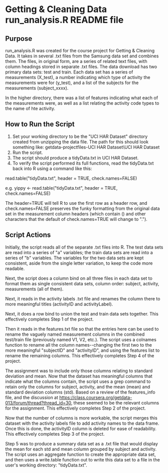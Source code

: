 # Getting & Cleaning Data run_analysis.R README file

## Purpose
run_analysis.R was created for the course project for Getting & Cleaning Data. It takes in several .txt files from the Samsung data set and combines them. The files, in original form, are a series of related text files, with column headings stored in separate .txt files. The data download has two primary data sets: test and train. Each data set has a series of measurements (X_test), a number indicating which type of activity the measurements were for (y_test), and a list of the subjects for the measurements (subject_xxxx).

In the higher directory, there was a list of features indicating what each of the measurements were, as well as a list relating the activity code types to the name of hte activity.

## How to Run the Script
1. Set your working directory to be the "UCI HAR Dataset" directory created from unzipping the data file. The path for this should look something like: getdata-projectfiles-UCI HAR Dataset\UCI HAR Dataset
2. Run the script.
3. The script should produce a tidyData.txt in UCI HAR Dataset.
4. To verify the script performed its full functions, read the tidyData.txt back into R using a command like this:

read.table("tidyData.txt", header = TRUE, check.names=FALSE)

e.g. yippy <- read.table("tidyData.txt", header = TRUE, check.names=FALSE)

The header=TRUE will tell R to use the first row as a header row, and check.names=FALSE preserves the funky formatting from the original data set in the measurement column headers (which contain () and other characters that the default of check.names=TRUE will change to ".").

## Script Actions
Initially, the script reads all of the separate .txt files into R. The test data sets are read into a series of "a" variables; the train data sets are read into a series of "b" variables. The variables for the two data sets are kept consistent, aside from the single letter variation, to keep the code more readable.

Next, the script does a column bind on all three files in each data set to format them as single consistent data sets, column order: subject, activity, measurements (all of them).

Next, it reads in the activity labels .txt file and renames the column there to more meaningful titles (activityID and activityLabel).

Next, it does a row bind to union the test and train data sets together. This effectively completes Step 1 of the project.

Then it reads in the features.txt file so that the entries here can be used to rename the vaguely named measurement columns in the combined test/train file (previously named V1, V2, etc.). The script uses a colnames function to rename all the column names--changing the first two to the more meaningful "subjectID" and "activityID", and using the features list to rename the remaining columns. This effectively completes Step 4 of the project.

The assignment was to include only those columns relating to standard deviation and mean. Now that the dataset has meaningful columns that indicate what the columns contain, the script uses a grep command to retain only the columns for subject, activity, and the mean (mean) and standard deviation columns (std). Based on a review of the features_info file, and the discussion at https://class.coursera.org/getdata-013/forum/thread?thread_id=30, these seemed to be the relevant columns for the assignment. This effectively completes Step 2 of the project.

Now that the number of columns is more workable, the script merges this dataset with the activity labels file to add activity names to the data frame. Once this is done, the activityID column is deleted for ease of readability. This effectively completes Step 3 of the project.

Step 5 was to produce a summary data set as a .txt file that would display the mean for each std and mean column grouped by subject and activity. The script uses an aggregate function to create the appropriate data set, and then uses a write.table function out to write this data set to a file in the user's working directory: "tidyData.txt".

